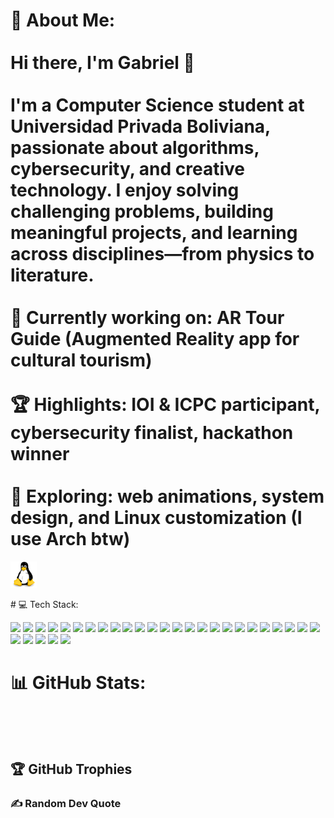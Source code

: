 # 💫 About Me:<br><br>Hi there, I'm Gabriel 👋<br><br>I'm a Computer Science student at Universidad Privada Boliviana, passionate about algorithms, cybersecurity, and creative technology. I enjoy solving challenging problems, building meaningful projects, and learning across disciplines—from physics to literature.<br><br>🔭 Currently working on: AR Tour Guide (Augmented Reality app for cultural tourism) <br><br>🏆 Highlights: IOI & ICPC participant, cybersecurity finalist, hackathon winner<br><br>🌱 Exploring: web animations, system design, and Linux customization (I use Arch btw)
<p><a target="_blank" href="https://raw.githubusercontent.com/devicons/devicon/master/icons/linux/linux-original.svg" style="display: inline-block;"><img src="https://raw.githubusercontent.com/devicons/devicon/master/icons/linux/linux-original.svg" alt="linux" width="42" height="42" /></a></p>
# 💻 Tech Stack:

![](https://img.shields.io/badge/c%23-%23239120.svg?style=for-the-badge&logo=csharp&logoColor=white) ![](https://img.shields.io/badge/c-%2300599C.svg?style=for-the-badge&logo=c&logoColor=white) ![](https://img.shields.io/badge/c++-%2300599C.svg?style=for-the-badge&logo=c%2B%2B&logoColor=white)
![](https://img.shields.io/badge/latex-%23008080.svg?style=for-the-badge&logo=latex&logoColor=white)
![](https://img.shields.io/badge/tailwindcss-%2338B2AC.svg?style=for-the-badge&logo=tailwind-css&logoColor=white)
![](https://img.shields.io/badge/html5-%23E34F26.svg?style=for-the-badge&logo=html5&logoColor=white)
![](https://img.shields.io/badge/javascript-%23323330.svg?style=for-the-badge&logo=javascript&logoColor=%23F7DF1E)
![](https://img.shields.io/badge/css3-%231572B6.svg?style=for-the-badge&logo=css3&logoColor=white)
![](https://img.shields.io/badge/java-%23ED8B00.svg?style=for-the-badge&logo=openjdk&logoColor=white)
[](https://img.shields.io/badge/python-3670A0?style=for-the-badge&logo=python&logoColor=ffdd54)
![](https://img.shields.io/badge/PyTorch-%23EE4C2C.svg?style=for-the-badge&logo=PyTorch&logoColor=white)
![](https://img.shields.io/badge/TensorFlow-%23FF6F00.svg?style=for-the-badge&logo=TensorFlow&logoColor=white)
![](https://img.shields.io/badge/PowerShell-%235391FE.svg?style=for-the-badge&logo=powershell&logoColor=white)
![](https://img.shields.io/badge/Windows%20Terminal-%234D4D4D.svg?style=for-the-badge&logo=windows-terminal&logoColor=white)
![](https://img.shields.io/badge/bash_script-%23121011.svg?style=for-the-badge&logo=gnu-bash&logoColor=white)
![](https://img.shields.io/badge/typescript-%23007ACC.svg?style=for-the-badge&logo=typescript&logoColor=white)
![](https://img.shields.io/badge/firebase-%23039BE5.svg?style=for-the-badge&logo=firebase)
![](https://img.shields.io/badge/GoogleCloud-%234285F4.svg?style=for-the-badge&logo=google-cloud&logoColor=white)
![](https://img.shields.io/badge/AWS-%23FF9900.svg?style=for-the-badge&logo=amazon-aws&logoColor=white)
[](https://img.shields.io/badge/node.js-6DA55F?style=for-the-badge&logo=node.js&logoColor=white)
[](https://img.shields.io/badge/Next-black?style=for-the-badge&logo=next.js&logoColor=white)
![](https://img.shields.io/badge/NPM-%23CB3837.svg?style=for-the-badge&logo=npm&logoColor=white)
![](https://img.shields.io/badge/django-%23092E20.svg?style=for-the-badge&logo=django&logoColor=white)
![](https://img.shields.io/badge/react-%2320232a.svg?style=for-the-badge&logo=react&logoColor=%2361DAFB)
![](https://img.shields.io/badge/react_native-%2320232a.svg?style=for-the-badge&logo=react&logoColor=%2361DAFB)
![](https://img.shields.io/badge/mysql-4479A1.svg?style=for-the-badge&logo=mysql&logoColor=white)
![](https://img.shields.io/badge/figma-%23F24E1E.svg?style=for-the-badge&logo=figma&logoColor=white)
![](https://img.shields.io/badge/git-%23F05033.svg?style=for-the-badge&logo=git&logoColor=white)
![](https://img.shields.io/badge/github-%23121011.svg?style=for-the-badge&logo=github&logoColor=white)
![](https://img.shields.io/badge/gitlab-%23181717.svg?style=for-the-badge&logo=gitlab&logoColor=white)
![](https://img.shields.io/badge/unity-%23000000.svg?style=for-the-badge&logo=unity&logoColor=white)
![](https://img.shields.io/badge/cisco-%23049fd9.svg?style=for-the-badge&logo=cisco&logoColor=black)
![](https://img.shields.io/badge/docker-%230db7ed.svg?style=for-the-badge&logo=docker&logoColor=white)

# 📊 GitHub Stats:

[](https://github-readme-stats.vercel.app/api?username=olartgabo&theme=prussian&hide_border=true&include_all_commits=true&count_private=true)

<br/>

[](https://nirzak-streak-stats.vercel.app/?user=olartgabo&theme=prussian&hide_border=true)

<br/>

[](https://github-readme-stats.vercel.app/api/top-langs/?username=olartgabo&theme=prussian&hide_border=true&include_all_commits=true&count_private=true&layout=compact)
## 🏆 GitHub Trophies

[](https://github-profile-trophy.vercel.app/?username=olartgabo&theme=prussian&no-frame=false&no-bg=true&margin-w=4)

### ✍️ Random Dev Quote

[](https://quotes-github-readme.vercel.app/api?type=horizontal&theme=tokyonight)
